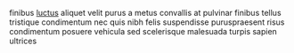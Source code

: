 finibus [luctus](generated_webpages/phasellus2.md) aliquet velit purus a metus
convallis at pulvinar finibus tellus tristique condimentum nec quis nibh felis
suspendisse puruspraesent risus condimentum posuere vehicula sed scelerisque
malesuada turpis sapien ultrices